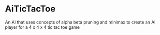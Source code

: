 # AiTicTacToe

An AI that uses concepts of alpha beta pruning and minimax to create an AI player for a 4 x 4 x 4 tic tac toe  game
